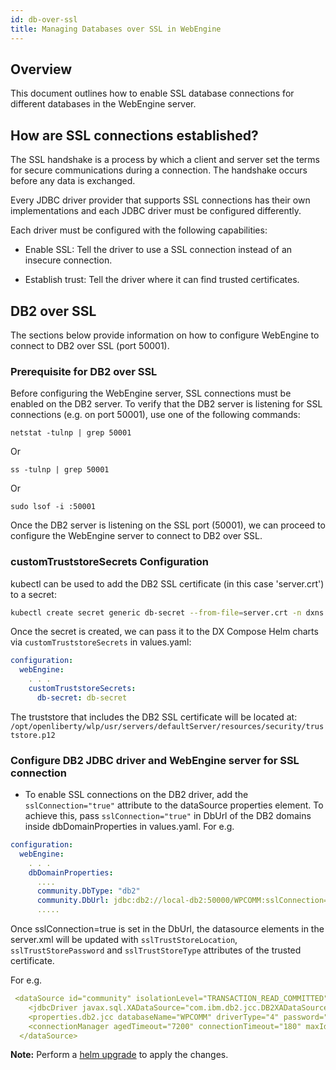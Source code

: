 ```yaml
---
id: db-over-ssl
title: Managing Databases over SSL in WebEngine
---
```


## Overview
This document outlines how to enable SSL database connections for different databases in the WebEngine server.

## How are SSL connections established?
The SSL handshake is a process by which a client and server set the terms for secure communications during a connection. The handshake occurs before any data is exchanged.

Every JDBC driver provider that supports SSL connections has their own implementations and each JDBC driver must be configured differently.

Each driver must be configured with the following capabilities:

- Enable SSL: Tell the driver to use a SSL connection instead of an insecure connection.

- Establish trust: Tell the driver where it can find trusted certificates.

## DB2 over SSL 
The sections below provide information on how to configure WebEngine to connect to DB2 over SSL (port 50001).

### Prerequisite for DB2 over SSL
Before configuring the WebEngine server, SSL connections must be enabled on the DB2 server.
To verify that the DB2 server is listening for SSL connections (e.g. on port 50001), use one of the following commands:

```
netstat -tulnp | grep 50001
```
Or
```
ss -tulnp | grep 50001
```
Or
```
sudo lsof -i :50001
```

Once the DB2 server is listening on the SSL port (50001), we can proceed to configure the WebEngine server to connect to DB2 over SSL.

### customTruststoreSecrets Configuration
kubectl can be used to add the DB2 SSL certificate (in this case 'server.crt') to a secret:

```bash
kubectl create secret generic db-secret --from-file=server.crt -n dxns
```

Once the secret is created, we can pass it to the DX Compose Helm charts via `customTruststoreSecrets` in values.yaml:
```yaml
configuration: 
  webEngine:
    . . . 
    customTruststoreSecrets: 
      db-secret: db-secret
```

The truststore that includes the DB2 SSL certificate will be located at:
`/opt/openliberty/wlp/usr/servers/defaultServer/resources/security/truststore.p12`

### Configure DB2 JDBC driver and WebEngine server for SSL connection
- To enable SSL connections on the DB2 driver, add the `sslConnection="true"` attribute to the dataSource properties element.
To achieve this, pass `sslConnection="true"` in DbUrl of the DB2 domains inside dbDomainProperties in values.yaml. For e.g.

```yaml
configuration: 
  webEngine:
    . . . 
    dbDomainProperties: 
      ....
      community.DbType: "db2"
      community.DbUrl: jdbc:db2://local-db2:50000/WPCOMM:sslConnection=true;
      .....
```

Once sslConnection=true is set in the DbUrl, the datasource elements in the server.xml will be updated with `sslTrustStoreLocation`, `sslTrustStorePassword` and `sslTrustStoreType` attributes of the trusted certificate.

For e.g.

```yaml
 <dataSource id="community" isolationLevel="TRANSACTION_READ_COMMITTED" jndiName="jdbc/wpcommdbDS" statementCacheSize="10" type="javax.sql.XADataSource">
    <jdbcDriver javax.sql.XADataSource="com.ibm.db2.jcc.DB2XADataSource" libraryRef="global"/>
    <properties.db2.jcc databaseName="WPCOMM" driverType="4" password="{xor}OzY6K2s8MDQ6" portNumber="50000" serverName="10.134.210.37" sslConnection="true" sslTrustStoreLocation="/opt/openliberty/wlp/usr/servers/defaultServer/resources/security/truststore.p12" sslTrustStorePassword="<trustStore_password>" sslTrustStoreType="PKCS12" user="db2inst1"/>
    <connectionManager agedTimeout="7200" connectionTimeout="180" maxIdleTime="1800" maxPoolSize="100" minPoolSize="10" purgePolicy="EntirePool" reapTime="180"/>
  </dataSource>
```

**Note:** Perform a [helm upgrade](./helm_upgrade_values.md) to apply the changes.
